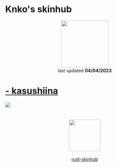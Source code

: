 # Knko's skinhub
<p align="center">
<a href="https://twitter.com/knko21505584">
  <img src="https://i.imgur.com/XNnOy72.jpeg"  
       width="150"
       height="150"></a>
<br>
last updated <b>04/04/2023</b>
</p>

# [- kasushiina](https://github.com/rudj-skinhub/woal/raw/tyfh/knko/-%20kasushiina.osk)
[![](https://i.ibb.co/kVZ7vKV/screenshot039.jpg)](https://github.com/rudj-skinhub/woal/raw/tyfh/knko/-%20kasushiina.osk)

#

<p align="center">
  <a href="https://twitter.com/knko21505584">
  <img src="https://i.imgur.com/PUQ5uWf.png" 
       width="100" 
       height="100"></a>
  <br></br>
  <a href="README.md">rudj-skinhub</a>
 </p>
